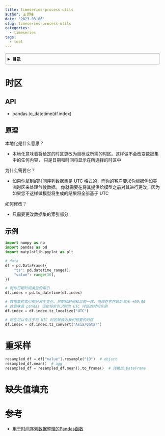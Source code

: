 ```yaml
---
title: timeseries-process-utils
author: 王哲峰
date: '2023-03-06'
slug: timeseries-process-utils
categories:
  - timeseries
tags:
  - tool
---
```


<style>
details {
    border: 1px solid #aaa;
    border-radius: 4px;
    padding: .5em .5em 0;
}
summary {
    font-weight: bold;
    margin: -.5em -.5em 0;
    padding: .5em;
}
details[open] {
    padding: .5em;
}
details[open] summary {
    border-bottom: 1px solid #aaa;
    margin-bottom: .5em;
}
</style>

<details><summary>目录</summary><p>

- [时区](#时区)
  - [API](#api)
  - [原理](#原理)
  - [示例](#示例)
- [重采样](#重采样)
- [缺失值填充](#缺失值填充)
- [参考](#参考)
</p></details><p></p>

# 时区

## API

* pandas.to_datetime(df.index)

## 原理

本地化是什么意思？

* 本地化意味着将给定的时区更改为目标或所需的时区。这样做不会改变数据集中的任何内容，
  只是日期和时间将显示在所选择的时区中

为什么需要它？

* 如果你拿到的时间序列数据集是 UTC 格式的，而你的客户要求你根据例如美洲时区来处理气候数据。
  你就需要在将其提供给模型之前对其进行更改，因为如果您不这样做模型将生成的结果将全部基于 UTC

如何修改？

* 只需要更改数据集的索引部分

## 示例

```python
import numpy as np
import pandas as pd
import matplotlib.pyplot as plt

# data
df = pd.DataFrame({
    "ts": pd.datetime_range(),
    "value": range(10),
})

# 制作日期时间类型的索引
df.index = pd.to_datetime(df.index)

# 数据集的索引部分发生变化。日期和时间和以前一样，但现在它在最后显示 +00:00
# 这意味着 pandas 现在将索引识别为 UTC 时区的时间实例
df.index = df.index.tz_localize("UTC")

# 现在可以专注于将 UTC 时区转换为我们想要的时区
df.index = df.index.tz_convert("Asia/Qatar")
```

# 重采样

```python
resampled_df = df["value"].resample("1D")  # object
resampled_df.mean()  # agg
resampled_df = resampled_df.mean().to_frame()  # 转换成 DateFrame
```

# 缺失值填充


# 参考

* [用于时间序列数据整理的Pandas函数](https://mp.weixin.qq.com/s/uy8jduqnA0tQM7qC476XSQ)


